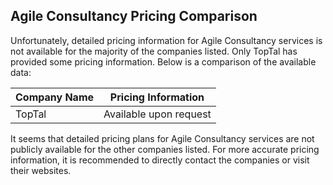 ## Agile Consultancy Pricing Comparison

Unfortunately, detailed pricing information for Agile Consultancy services is not available for the majority of the companies listed. Only TopTal has provided some pricing information. Below is a comparison of the available data:

| Company Name              | Pricing Information |
|---------------------------|---------------------|
| TopTal                    | Available upon request |

It seems that detailed pricing plans for Agile Consultancy services are not publicly available for the other companies listed. For more accurate pricing information, it is recommended to directly contact the companies or visit their websites.